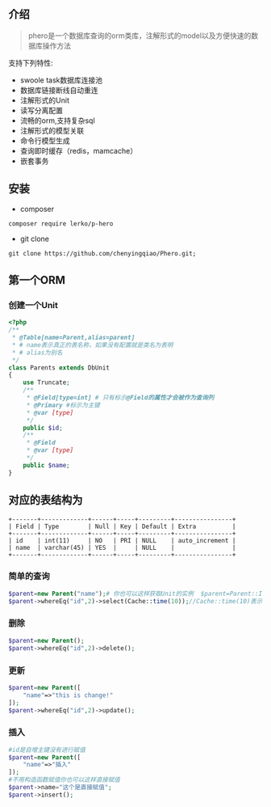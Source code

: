 ## 介绍

>phero是一个数据库查询的orm类库，注解形式的model以及方便快速的数据库操作方法

支持下列特性:

- swoole task数据库连接池
- 数据库链接断线自动重连
- 注解形式的Unit
- 读写分离配置
- 流畅的orm,支持复杂sql
- 注解形式的模型关联
- 命令行模型生成
- 查询即时缓存（redis，mamcache）
- 嵌套事务

## 安装
 
- composer 
```
composer require lerko/p-hero
```

- git clone
```
git clone https://github.com/chenyingqiao/Phero.git;
```

## 第一个ORM

### 创建一个Unit

```php
<?php 
/**
 * @Table[name=Parent,alias=parent]  
 * # name表示真正的表名称，如果没有配置就是类名为表明
 * # alias为别名
 */
class Parents extends DbUnit
{
    use Truncate;
    /**
     * @Field[type=int] # 只有标示@Field的属性才会被作为查询列
     * @Primary #标示为主键
     * @var [type]
     */
    public $id;
    /**
     * @Field
     * @var [type]
     */
    public $name;
}
```

## 对应的表结构为

```
+-------+-------------+------+-----+---------+----------------+
| Field | Type        | Null | Key | Default | Extra          |
+-------+-------------+------+-----+---------+----------------+
| id    | int(11)     | NO   | PRI | NULL    | auto_increment |
| name  | varchar(45) | YES  |     | NULL    |                |
+-------+-------------+------+-----+---------+----------------+
```

### 简单的查询

```php
$parent=new Parent("name");# 你也可以这样获取Unit的实例  $parent=Parent::Inc();
$parent->whereEq("id",2)->select(Cache::time(10));//Cache::time(10)表示缓存10秒
```

### 删除

```php
$parent=new Parent();
$parent->whereEq("id",2)->delete();
```

### 更新

```php
$parent=new Parent([
    "name"=>"this is change!"
]);
$parent->whereEq("id",2)->update();
```

### 插入

```php
#id是自增主键没有进行赋值
$parent=new Parent([
    "name"=>"插入"
]);
#不用构造函数赋值你也可以这样直接赋值
$parent->name="这个是直接赋值";
$parent->insert();
```

